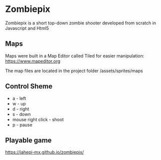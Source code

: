 # Zombiepix

Zombiepix is a short top-down zombie shooter developed from scratch in Javascript and Html5

## Maps

Maps were built in a Map Editor called Tiled for easier manipulation: https://www.mapeditor.org

The map files are located in the project folder /assets/sprites/maps

## Control Sheme

- a - left
- w - up
- d - right
- s - down
- mouse right click - shoot
- p - pause

## Playable game

https://jahepi-mx.github.io/zombiepix/
